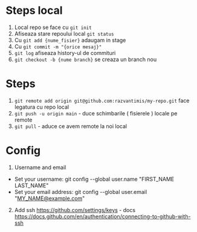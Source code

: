 
# Steps local

1. Local repo se face cu `git init`
2. Afiseaza stare repoului local  `git status`
3. Cu `git add {nume_fisier}` adaugam in stage
4. Cu `git commit -m "{orice mesaj}"`
5. `git log` afiseaza history-ul de commituri
6. `git checkout -b {nume branch}` se creaza un branch nou

# Steps

1. `git remote add origin git@github.com:razvantimis/my-repo.git` face legatura cu repo local
2. `git push -u origin main` - duce schimbarile ( fisierele ) locale pe remote
3. `git pull` - aduce ce avem remote la noi local


# Config 

1. Username and email
- Set your username: git config --global user.name "FIRST_NAME LAST_NAME"
- Set your email address: git config --global user.email "MY_NAME@example.com"

2. Add ssh https://github.com/settings/keys - docs https://docs.github.com/en/authentication/connecting-to-github-with-ssh